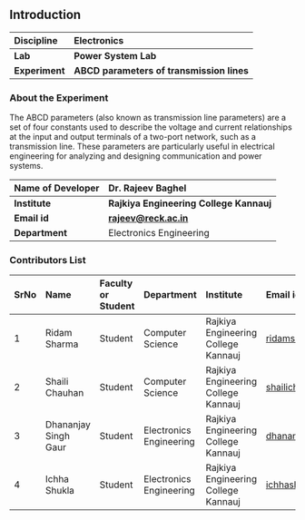 ## Introduction


<b>Discipline | <b>Electronics 
:--|:--|
<b> Lab | <b> Power System Lab
<b> Experiment|     <b> ABCD parameters of transmission lines

### About the Experiment 

The ABCD parameters (also known as transmission line parameters) are a set of four constants used to describe the voltage and current relationships at the input and output terminals of a two-port network, such as a transmission line. These parameters are particularly useful in electrical engineering for analyzing and designing communication and power systems.



<b>Name of Developer | <b>Dr. Rajeev Baghel
:--|:--|
<b> Institute | <b>  Rajkiya Engineering College Kannauj
<b> Email id|     <b>  rajeev@reck.ac.in
<b> Department |  Electronics Engineering

### Contributors List

SrNo | Name | Faculty or Student | Department| Institute | Email id
:--|:--|:--|:--|:--|:--|
1 | Ridam Sharma | Student |Computer Science  |  Rajkiya Engineering College Kannauj | ridamsharma3502@gmail.com
2| Shaili Chauhan | Student |Computer Science  |  Rajkiya Engineering College Kannauj | shailichauhan821@gmail.com
3 | Dhananjay Singh Gaur | Student | Electronics Engineering  |  Rajkiya Engineering College Kannauj | dhananjay1292028@gmail.com
4 | Ichha Shukla  | Student | Electronics Engineering  |  Rajkiya Engineering College Kannauj | ichhashukla1@gmail.com
